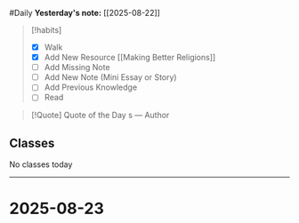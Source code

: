 #Daily
**Yesterday's note:** [[2025-08-22]]

> [!habits] 
>- [x] Walk 
>- [x] Add New Resource [[Making Better Religions]]
> - [ ] Add Missing Note 
> - [ ] Add New Note (Mini Essay or Story) 
> - [ ] Add Previous Knowledge 
> - [ ] Read 

> [!Quote]  Quote of the Day
> s
> — Author

## Classes 
No classes today

<hr>

# 2025-08-23

